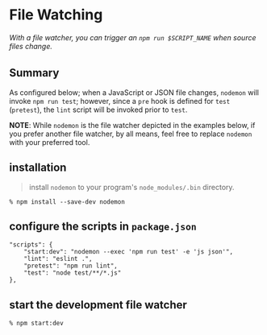 # File Watching

###### With a file watcher, you can trigger an `npm run $SCRIPT_NAME` when source files change.

## Summary

As configured below; when a JavaScript or JSON file changes, `nodemon` will invoke `npm run test`; however, since a `pre` hook is defined for `test` (`pretest`), the `lint` script will be invoked prior to `test`.

**NOTE**: While `nodemon` is the file watcher depicted in the examples below, if you prefer another file watcher, by all means, feel free to replace `nodemon` with your preferred tool.

## installation

> install `nodemon` to your program's `node_modules/.bin` directory.

    % npm install --save-dev nodemon

## configure the scripts in `package.json`

    "scripts": {
        "start:dev": "nodemon --exec 'npm run test' -e 'js json'",
        "lint": "eslint .",
        "pretest": "npm run lint",
        "test": "node test/**/*.js"
    },

## start the development file watcher

    % npm start:dev

